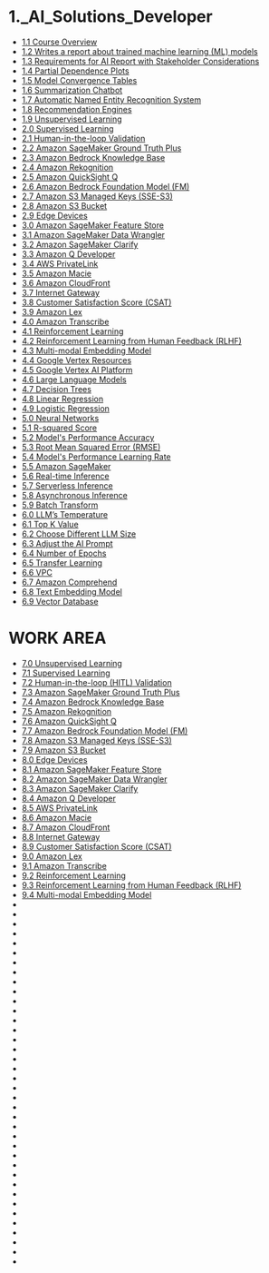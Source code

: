 # 1._AI_Solutions_Developer
 
* [ 1.1 Course Overview ]( ./LESSON_1/1.1_Course_Overview.md )
* [ 1.2 Writes a report about trained machine learning (ML) models ]( ./LESSON_1/1.2_Writes_a_report.md )
* [1.3 Requirements for AI Report with Stakeholder Considerations](./LESSON_1/1.3_Requirements_for_AI_Report.md)
* [1.4 Partial Dependence Plots](./LESSON_1/1.4_Partial_Dependence_Plots.md)
* [1.5 Model Convergence Tables](./LESSON_1/1.5_Model_Convergence_Tables.md)
* [1.6 Summarization Chatbot](./LESSON_1/1.6_Summarization_Chatbot.md)
* [1.7 Automatic Named Entity Recognition System](./LESSON_1/1.7_Automatic_Named_Entity_Recognition_System.md)
* [1.8 Recommendation Engines](./LESSON_1/1.8_Recommendation_Engines.md)
* [1.9 Unsupervised Learning](./LESSON_1/1.9_Unsupervised_Learning.md)
* [2.0 Supervised Learning](./LESSON_1/2.0_Supervised_Learning.md)
* [2.1 Human-in-the-loop Validation](./LESSON_1/2.1_Human-in-the-loop_Validation.md)
* [2.2 Amazon SageMaker Ground Truth Plus](./LESSON_1/2.2_Amazon_SageMaker_Ground_Truth_Plus.md)
* [2.3 Amazon Bedrock Knowledge Base](./LESSON_1/2.3_Amazon_Bedrock_Knowledge_Base.md)
* [2.4 Amazon Rekognition](./LESSON_1/2.4_Amazon_Rekognition.md)
* [2.5 Amazon QuickSight Q](./LESSON_1/2.5_Amazon_QuickSight_Q.md)
* [2.6 Amazon Bedrock Foundation Model (FM)](./LESSON_1/2.6_Amazon_Bedrock_Foundation_Model.md)
* [2.7 Amazon S3 Managed Keys (SSE-S3)](./LESSON_1/2.7_Amazon_S3_Managed_Keys.md)
* [2.8 Amazon S3 Bucket](./LESSON_1/2.8_Amazon_S3_Bucket.md)
* [2.9 Edge Devices](./LESSON_1/2.9_Edge_Devices.md)
* [3.0 Amazon SageMaker Feature Store](./LESSON_1/3.0_Amazon_SageMaker_Feature_Store.md)
* [3.1 Amazon SageMaker Data Wrangler](./LESSON_1/3.1_Amazon_SageMaker_Data_Wrangler.md)
* [3.2 Amazon SageMaker Clarify](./LESSON_1/3.2_Amazon_SageMaker_Clarify.md)
* [3.3 Amazon Q Developer](./LESSON_1/3.3_Amazon_Q_Developer.md)
* [3.4 AWS PrivateLink](./LESSON_1/3.4_AWS_PrivateLink.md)
* [3.5 Amazon Macie](./LESSON_1/3.5_Amazon_Macie.md)
* [3.6 Amazon CloudFront](./LESSON_1/3.6_Amazon_CloudFront.md)
* [3.7 Internet Gateway](./LESSON_1/3.7_Internet_Gateway.md)
* [3.8 Customer Satisfaction Score (CSAT)](./LESSON_1/3.8_Customer_Satisfaction_Score.md)
* [3.9 Amazon Lex](./LESSON_1/3.9_Amazon_Lex.md)
* [4.0 Amazon Transcribe](./LESSON_1/4.0_Amazon_Transcribe.md)
* [4.1 Reinforcement Learning](./LESSON_1/4.1_Reinforcement_Learning.md)
* [4.2 Reinforcement Learning from Human Feedback (RLHF)](./LESSON_1/4.2_Reinforcement_Learning_from_Human_Feedback.md)
* [4.3 Multi-modal Embedding Model](./LESSON_1/4.3_Multi-modal_Embedding_Model.md)
* [4.4 Google Vertex Resources](./LESSON_1/4.4_Google_Vertex_Resources.md)
* [4.5 Google Vertex AI Platform](./LESSON_1/4.5_Google_Vertex_AI_Platform.md)
* [4.6 Large Language Models](./LESSON_1/4.6_Large_Language_Models.md)
* [4.7 Decision Trees](./LESSON_1/4.7_Decision_Trees.md)
* [4.8 Linear Regression](./LESSON_1/4.8_Linear_Regression.md)
* [4.9 Logistic Regression](./LESSON_1/4.9_Logistic_Regression.md)
* [5.0 Neural Networks](./LESSON_1/5.0_Neural_Networks.md)
* [5.1 R-squared Score](./LESSON_1/5.1_R-squared_Score.md)
* [5.2 Model's Performance Accuracy](./LESSON_1/5.2_Models_Performance_Accuracy.md)
* [5.3 Root Mean Squared Error (RMSE)](./LESSON_1/5.3_Root_Mean_Squared_Error.md)
* [5.4 Model's Performance Learning Rate](./LESSON_1/5.4_Models_Performance_Learning_Rate.md)
* [5.5 Amazon SageMaker](./LESSON_1/5.5_Amazon_SageMaker.md)  
* [5.6 Real-time Inference](./LESSON_1/5.6_Real-time_Inference.md)
* [5.7 Serverless Inference](./LESSON_1/5.7_Serverless_Inference.md)
* [5.8 Asynchronous Inference](./LESSON_1/5.8_Asynchronous_Inference.md)
* [5.9 Batch Transform](./LESSON_1/5.9_Batch_Transform.md)
* [6.0 LLM’s Temperature](./LESSON_1/6.0_LLMs_Temperature.md)
* [6.1 Top K Value](./LESSON_1/6.1_Top_K_Value.md)
* [6.2 Choose Different LLM Size](./LESSON_1/6.2_Choose_Different_LLM_Size.md)
* [6.3 Adjust the AI Prompt](./LESSON_1/6.3_Adjust_the_AI_Prompt.md)
* [6.4 Number of Epochs](./LESSON_1/6.4_Number_of_Epochs.md)
* [6.5 Transfer Learning](./LESSON_1/6.5_Transfer_Learning.md)
* [6.6 VPC](./LESSON_1/6.6_VPC.md)
* [6.7 Amazon Comprehend](./LESSON_1/6.7_Amazon_Comprehend.md)
* [6.8 Text Embedding Model](./LESSON_1/6.8_Text_Embedding_Model.md)
* [6.9 Vector Database](./LESSON_1/6.9_Vector_Database.md)

# WORK AREA

* [7.0 Unsupervised Learning](./LESSON_1/7.0_Unsupervised_Learning.md)
* [7.1 Supervised Learning](./LESSON_1/7.1_Supervised_Learning.md)
* [7.2 Human-in-the-loop (HITL) Validation](./LESSON_1/7.2_Human-in-the-loop_Validation.md)
* [7.3 Amazon SageMaker Ground Truth Plus](./LESSON_1/7.3_Amazon_SageMaker_Ground_Truth_Plus.md)
* [7.4 Amazon Bedrock Knowledge Base](./LESSON_1/7.4_Amazon_Bedrock_Knowledge_Base.md)
* [7.5 Amazon Rekognition](./LESSON_1/7.5_Amazon_Rekognition.md)
* [7.6 Amazon QuickSight Q](./LESSON_1/7.6_Amazon_QuickSight_Q.md)
* [7.7 Amazon Bedrock Foundation Model (FM)](./LESSON_1/7.7_Amazon_Bedrock_Foundation_Model.md)
* [7.8 Amazon S3 Managed Keys (SSE-S3)](./LESSON_1/7.8_Amazon_S3_Managed_Keys.md)
* [7.9 Amazon S3 Bucket](./LESSON_1/7.9_Amazon_S3_Bucket.md)
* [8.0 Edge Devices](./LESSON_1/8.0_Edge_Devices.md)
* [8.1 Amazon SageMaker Feature Store](./LESSON_1/8.1_Amazon_SageMaker_Feature_Store.md)
* [8.2 Amazon SageMaker Data Wrangler](./LESSON_1/8.2_Amazon_SageMaker_Data_Wrangler.md)
* [8.3 Amazon SageMaker Clarify](./LESSON_1/8.3_Amazon_SageMaker_Clarify.md)
* [8.4 Amazon Q Developer](./LESSON_1/8.4_Amazon_Q_Developer.md)
* [8.5 AWS PrivateLink](./LESSON_1/8.5_AWS_PrivateLink.md)
* [8.6 Amazon Macie](./LESSON_1/8.6_Amazon_Macie.md)
* [8.7 Amazon CloudFront](./LESSON_1/8.7_Amazon_CloudFront.md)
* [8.8 Internet Gateway](./LESSON_1/8.8_Internet_Gateway.md)
* [8.9 Customer Satisfaction Score (CSAT)](./LESSON_1/8.9_Customer_Satisfaction_Score.md)
* [9.0 Amazon Lex](./LESSON_1/9.0_Amazon_Lex.md)
* [9.1 Amazon Transcribe](./LESSON_1/9.1_Amazon_Transcribe.md)
* [9.2 Reinforcement Learning](./LESSON_1/9.2_Reinforcement_Learning.md)
* [9.3 Reinforcement Learning from Human Feedback (RLHF)](./LESSON_1/9.3_Reinforcement_Learning_from_Human_Feedback.md)
* [9.4 Multi-modal Embedding Model](./LESSON_1/9.4_Multi-modal_Embedding_Model.md)
* [](./LESSON_1/.md)
* [](./LESSON_1/.md)
* [](./LESSON_1/.md)
* [](./LESSON_1/.md)
* [](./LESSON_1/.md)
* [](./LESSON_1/.md)
* [](./LESSON_1/.md)
* [](./LESSON_1/.md)
* [](./LESSON_1/.md)
* [](./LESSON_1/.md)
* [](./LESSON_1/.md)
* [](./LESSON_1/.md)
* [](./LESSON_1/.md)
* [](./LESSON_1/.md)
* [](./LESSON_1/.md)
* [](./LESSON_1/.md)
* [](./LESSON_1/.md)
* [](./LESSON_1/.md)
* [](./LESSON_1/.md)
* [](./LESSON_1/.md)
* [](./LESSON_1/.md)
* [](./LESSON_1/.md)
* [](./LESSON_1/.md)
* [](./LESSON_1/.md)
* [](./LESSON_1/.md)
* [](./LESSON_1/.md)
* [](./LESSON_1/.md)
* [](./LESSON_1/.md)
* [](./LESSON_1/.md)
* [](./LESSON_1/.md)
* [](./LESSON_1/.md)
* [](./LESSON_1/.md)
* [](./LESSON_1/.md)
* [](./LESSON_1/.md)
* [](./LESSON_1/.md)
* [](./LESSON_1/.md)
* [](./LESSON_1/.md)
* [](./LESSON_1/.md)
